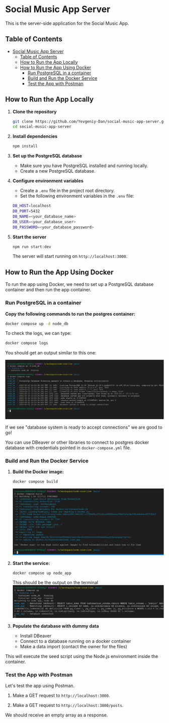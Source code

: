# Social Music App Server

This is the server-side application for the Social Music App.

## Table of Contents

- [Social Music App Server](#social-music-app-server)
  - [Table of Contents](#table-of-contents)
  - [How to Run the App Locally](#how-to-run-the-app-locally)
  - [How to Run the App Using Docker](#how-to-run-the-app-using-docker)
    - [Run PostgreSQL in a container](#run-postgresql-in-a-container)
    - [Build and Run the Docker Service](#build-and-run-the-docker-service)
    - [Test the App with Postman](#test-the-app-with-postman)

## How to Run the App Locally

1. **Clone the repository**

   ```bash
   git clone https://github.com/Yevgeniy-Dan/social-music-app-server.git
   cd social-music-app-server
   ```

2. **Install dependencies**
   ```bash
   npm install
   ```
3. **Set up the PostgreSQL database**
   - Make sure you have PostgreSQL installed and running locally.
   - Create a new PostgreSQL database.
4. **Configure environment variables**
   - Create a `.env` file in the project root directory.
   - Set the following environment variables in the `.env` file:
   ```bash
   DB_HOST=localhost
   DB_PORT=5432
   DB_NAME=<your_database_name>
   DB_USER=<your_database_user>
   DB_PASSWORD=<your_database_password>
   ```
<!-- 5. **Run database migrations**
   ```bash
   npm run migrate
   ``` -->
5. **Start the server**
   ```bash
   npm run start:dev
   ```
   The server will start running on `http://localhost:3000`.

## How to Run the App Using Docker

To run the app using Docker, we need to set up a PostgreSQL database container and then run the app container.

### Run PostgreSQL in a container

**Copy the following commands to run the postgres container:**

```bash
docker compose up -d node_db
```

To check the logs, we can type:

```bash
docker compose logs
```

You should get an output similar to this one:

![docker-compose-logs](./images/docker-compose-logs.png)

If we see "database system is ready to accept connections" we are good to go!

You can use DBeaver or other libraries to connect to postgres docker database with credentials pointed in `docker-compose.yml` file.

### Build and Run the Docker Service

1. **Build the Docker image:**

   ```bash
   docker compose build
   ```

   ![docker-compose-build](./images/docker-build.png)

2. **Start the service:**

   ```bash
   docker compose up node_app
   ```

   This should be the output on the terminal
   ![docker-compose-up](./images/docker-compose-up.png)

3. **Populate the database with dummy data**
   
   - Install DBeaver
   - Connect to a database running on a docker container
   - Make a data import (contact the owner for the files)

   <!-- - Access the running container

   ```bash
   docker exec -it myapp-container sh
   ```

   This command will open a shell session inside the running container.

   - Run the seed script inside the container

   ```bash
   $ npm run seed
   ``` -->

This will execute the seed script using the Node.js environment inside the container.

### Test the App with Postman

Let's test the app using Postman.

1. Make a GET request to `http://localhost:3000`.

2. Make a GET request to `http://localhost:3000/posts`.

We should receive an empty array as a response.
